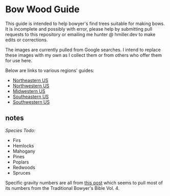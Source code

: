 # Bow Wood Guide

This guide is intended to help bowyer's find trees suitable for making bows. It is incomplete and possibly with error, please help by submitting pull requests to this repository or emailing me hunter @ hmiller.dev to make edits or corrections.

The images are currently pulled from Google searches. I intend to replace these images with my own as I collect them or from others who offer them for use here.

Below are links to various regions' guides:

- [Northeastern US](/bow-woods/us-northeast)
- [Northwestern US](/bow-woods/us-northwest)
- [Midwestern US](/bow-woods/us-midwest)
- [Southeastern US](/bow-woods/us-southeast)
- [Southwestern US](/bow-woods/us-southwest)


## notes

*Species Todo:*
- Firs
- Hemlocks
- Mahogany
- Pines
- Poplars
- Redwoods
- Spruces

Specific gravity numbers are all from [this post](https://forum.gon.com/threads/list-of-potential-bow-woods.481711/) which seems to pull most of its numbers from the Traditional Bowyer's Bible Vol. 4.